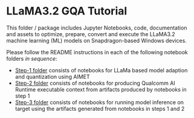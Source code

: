# LLaMA3.2 GQA Tutorial
This folder / package includes Jupyter Notebooks, code, documentation and assets to optimize, prepare, convert and execute the LLaMA3.2 machine learning (ML) models on Snapdragon-based Windows devices.

Please follow the README instructions in each of the following notebook folders *in sequence*:
- [Step-1 folder](step1) consists of notebooks for LLaMa based model adaption and quantization using AIMET
- [Step-2 folder](step2) consists of notebooks for producing Qualcomm AI Runtime executable context from artifacts produced by notebooks in step 1 
- [Step-3 folder](step3) consists of notebooks for running model inference on target using the artifacts generated from notebooks in steps 1 and 2
